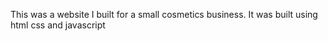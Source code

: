 This was a website I built for a small cosmetics business. It was built using html css and javascript
